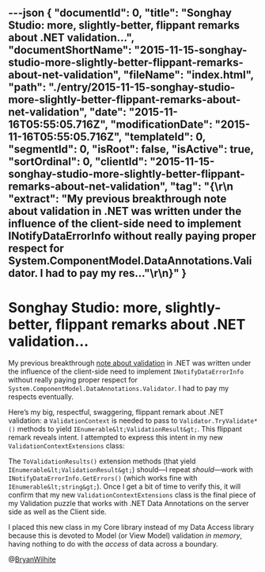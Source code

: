 ---json
{
  "documentId": 0,
  "title": "Songhay Studio: more, slightly-better, flippant remarks about .NET validation…",
  "documentShortName": "2015-11-15-songhay-studio-more-slightly-better-flippant-remarks-about-net-validation",
  "fileName": "index.html",
  "path": "./entry/2015-11-15-songhay-studio-more-slightly-better-flippant-remarks-about-net-validation",
  "date": "2015-11-16T05:55:05.716Z",
  "modificationDate": "2015-11-16T05:55:05.716Z",
  "templateId": 0,
  "segmentId": 0,
  "isRoot": false,
  "isActive": true,
  "sortOrdinal": 0,
  "clientId": "2015-11-15-songhay-studio-more-slightly-better-flippant-remarks-about-net-validation",
  "tag": "{\r\n  \"extract\": \"My previous breakthrough note about validation in .NET was written under the influence of the client-side need to implement INotifyDataErrorInfo without really paying proper respect for System.ComponentModel.DataAnnotations.Validator. I had to pay my res...\"\r\n}"
}
---

# Songhay Studio: more, slightly-better, flippant remarks about .NET validation…

My previous breakthrough [note about validation](http://songhayblog.azurewebsites.net/) in .NET was written under the influence of the client-side need to implement `INotifyDataErrorInfo` without really paying proper respect for `System.ComponentModel.DataAnnotations.Validator`. I had to pay my respects eventually.

Here’s my big, respectful, swaggering, flippant remark about .NET validation: a `ValidationContext` is needed to pass to `Validator.TryValidate*()` methods to yield `IEnumerable&lt;ValidationResult&gt;`. This flippant remark reveals intent. I attempted to express this intent in my new `ValidationContextExtensions` class:

<script src="https://gist.github.com/BryanWilhite/45b731536dbdd3938cde.js"></script>

The `ToValidationResults()` extension methods (that yield `IEnumerable&lt;ValidationResult&gt;`) should—I repeat *should*—work with `INotifyDataErrorInfo.GetErrors()` (which works fine with `IEnumerable&lt;string&gt;`). Once I get a bit of time to verify this, it will confirm that my new `ValidationContextExtensions` class is the final piece of my Validation puzzle that works with .NET Data Annotations on the server side as well as the Client side.

I placed this new class in my Core library instead of my Data Access library because this is devoted to Model (or View Model) validation *in memory*, having nothing to do with the *access* of data across a boundary.

@[BryanWilhite](https://twitter.com/BryanWilhite)
